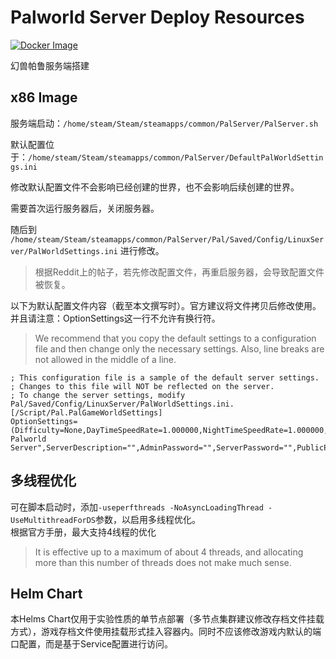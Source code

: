 # Palworld Server Deploy Resources

[![Docker Image](https://github.com/dextercai/Palworld-Deploy/actions/workflows/x86_build.yaml/badge.svg)](https://github.com/dextercai/Palworld-Deploy/actions/workflows/x86_build.yaml)

幻兽帕鲁服务端搭建

## x86 Image

服务端启动：`/home/steam/Steam/steamapps/common/PalServer/PalServer.sh`

默认配置位于：`/home/steam/Steam/steamapps/common/PalServer/DefaultPalWorldSettings.ini`

修改默认配置文件不会影响已经创建的世界，也不会影响后续创建的世界。

需要首次运行服务器后，关闭服务器。  

随后到 `/home/steam/Steam/steamapps/common/PalServer/Pal/Saved/Config/LinuxServer/PalWorldSettings.ini` 进行修改。

> 根据Reddit上的帖子，若先修改配置文件，再重启服务器，会导致配置文件被恢复。

以下为默认配置文件内容（截至本文撰写时）。官方建议将文件拷贝后修改使用。并且请注意：OptionSettings这一行不允许有换行符。  

> We recommend that you copy the default settings to a configuration file and then change only the necessary settings.
Also, line breaks are not allowed in the middle of a line.

```
; This configuration file is a sample of the default server settings.
; Changes to this file will NOT be reflected on the server.
; To change the server settings, modify Pal/Saved/Config/LinuxServer/PalWorldSettings.ini.
[/Script/Pal.PalGameWorldSettings]
OptionSettings=(Difficulty=None,DayTimeSpeedRate=1.000000,NightTimeSpeedRate=1.000000,ExpRate=1.000000,PalCaptureRate=1.000000,PalSpawnNumRate=1.000000,PalDamageRateAttack=1.000000,PalDamageRateDefense=1.000000,PlayerDamageRateAttack=1.000000,PlayerDamageRateDefense=1.000000,PlayerStomachDecreaceRate=1.000000,PlayerStaminaDecreaceRate=1.000000,PlayerAutoHPRegeneRate=1.000000,PlayerAutoHpRegeneRateInSleep=1.000000,PalStomachDecreaceRate=1.000000,PalStaminaDecreaceRate=1.000000,PalAutoHPRegeneRate=1.000000,PalAutoHpRegeneRateInSleep=1.000000,BuildObjectDamageRate=1.000000,BuildObjectDeteriorationDamageRate=1.000000,CollectionDropRate=1.000000,CollectionObjectHpRate=1.000000,CollectionObjectRespawnSpeedRate=1.000000,EnemyDropItemRate=1.000000,DeathPenalty=All,bEnablePlayerToPlayerDamage=False,bEnableFriendlyFire=False,bEnableInvaderEnemy=True,bActiveUNKO=False,bEnableAimAssistPad=True,bEnableAimAssistKeyboard=False,DropItemMaxNum=3000,DropItemMaxNum_UNKO=100,BaseCampMaxNum=128,BaseCampWorkerMaxNum=15,DropItemAliveMaxHours=1.000000,bAutoResetGuildNoOnlinePlayers=False,AutoResetGuildTimeNoOnlinePlayers=72.000000,GuildPlayerMaxNum=20,PalEggDefaultHatchingTime=72.000000,WorkSpeedRate=1.000000,bIsMultiplay=False,bIsPvP=False,bCanPickupOtherGuildDeathPenaltyDrop=False,bEnableNonLoginPenalty=True,bEnableFastTravel=True,bIsStartLocationSelectByMap=True,bExistPlayerAfterLogout=False,bEnableDefenseOtherGuildPlayer=False,CoopPlayerMaxNum=4,ServerPlayerMaxNum=32,ServerName="Default Palworld Server",ServerDescription="",AdminPassword="",ServerPassword="",PublicPort=8211,PublicIP="",RCONEnabled=False,RCONPort=25575,Region="",bUseAuth=True,BanListURL="https://api.palworldgame.com/api/banlist.txt")
```
## 多线程优化

可在脚本启动时，添加`-useperfthreads -NoAsyncLoadingThread -UseMultithreadForDS`参数，以启用多线程优化。  
根据官方手册，最大支持4线程的优化

> It is effective up to a maximum of about 4 threads, and allocating more than this number of threads does not make much sense.

## Helm Chart

本Helms Chart仅用于实验性质的单节点部署（多节点集群建议修改存档文件挂载方式），游戏存档文件使用挂载形式挂入容器内。同时不应该修改游戏内默认的端口配置，而是基于Service配置进行访问。

